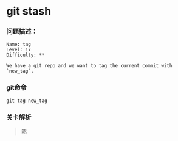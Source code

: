 # git stash

### 问题描述：

```text
Name: tag
Level: 17
Difficulty: **

We have a git repo and we want to tag the current commit with `new_tag`.
```

### git命令

```shell
git tag new_tag
```

### 关卡解析

> 略